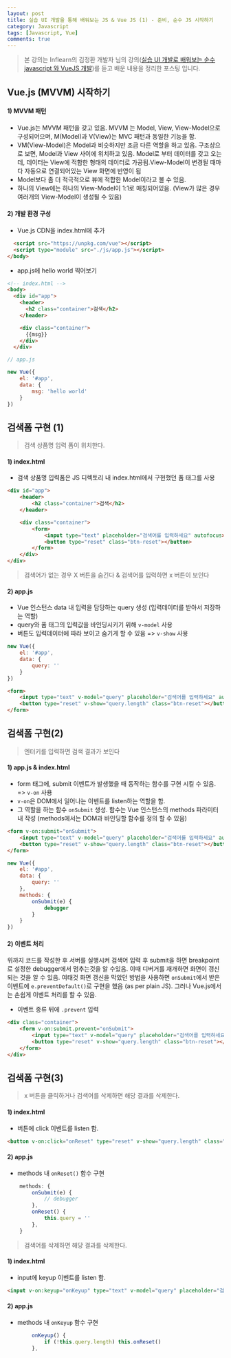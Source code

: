 ```yaml
---
layout: post
title: 실습 UI 개발을 통해 배워보는 JS & Vue JS (1) - 준비, 순수 JS 시작하기
category: Javascript
tags: [Javascript, Vue]
comments: true
---
```




> 본 강의는 Inflearn의 김정환 개발자 님의 강의([실습 UI 개발로 배워보는 순수 javascript 와 VueJS 개발]([https://www.inflearn.com/course/%EC%88%9C%EC%88%98js-vuejs-%EA%B0%9C%EB%B0%9C-%EA%B0%95%EC%A2%8C/dashboard](https://www.inflearn.com/course/순수js-vuejs-개발-강좌/dashboard)))를 듣고 배운 내용을 정리한 포스팅 입니다. 



## Vue.js (MVVM) 시작하기

#### 1) MVVM 패턴 

- Vue.js는 MVVM 패턴을 갖고 있음. MVVM 는 Model, View, View-Model으로 구성되어으며, M(Model)과 V(View)는 MVC 패턴과 동일한 기능을 함.
- VM(View-Model)은 Model과 비슷하지만 조금 다른 역할을 하고 있음. 구조상으로 보면, Model과 View 사이에 위치하고 있음. Model로 부터 데이터를 갖고 오는데, 데이터는 View에 적합한 형태의 데이터로 가공됨.View-Model이 변경될 때마다 자동으로 연결되어있는 View 화면에 반영이 됨
- Model보다 좀 더 적극적으로 뷰에 적합한 Model이라고 볼 수 있음. 
- 하나의 View에는 하나의 View-Model이 1:1로 매칭되어있음. (View가 많은 경우 여러개의 View-Model이 생성될 수 있음)



#### 2) 개발 환경 구성

- Vue.js CDN을 index.html에 추가

```html
  <script src="https://unpkg.com/vue"></script>
  <script type="module" src="./js/app.js"></script>
</body>
```

- app.js에 hello world 찍어보기

```html
<!-- index.html -->
<body>
  <div id="app">
    <header>
      <h2 class="container">검색</h2>
    </header>

    <div class="container">
      {{msg}}
    </div>
  </div>              
```

```javascript
// app.js

new Vue({
    el: '#app',
    data: {
        msg: 'hello world'
    }
})
```





## 검색폼 구현 (1)

> 검색 상품명 입력 폼이 위치한다. 

#### 1) index.html

- 검색 상품명 입력폼은 JS 디렉토리 내 index.html에서 구현했던 폼 태그를 사용

```html
<div id="app">
    <header>
        <h2 class="container">검색</h2>
    </header>

    <div class="container">
        <form>
            <input type="text" placeholder="검색어를 입력하세요" autofocus>
            <button type="reset" class="btn-reset"></button>
        </form>
    </div>
</div>
```



> 검색어가 없는 경우 X 버튼을 숨긴다 & 검색어를 입력하면 x 버튼이 보인다

#### 2) app.js

- Vue 인스턴스 data 내  입력을 담당하는 query 생성 (입력데이터를 받아서 저장하는 역할)
- query와 폼 태그의 입력값을 바인딩시키기 위해 `v-model` 사용
- 버튼도 입력데이터에 따라 보이고 숨기게 할 수 있음 => `v-show` 사용

```javascript
new Vue({
    el: '#app',
    data: {
        query: ''
    }
})
```

```html
<form>
    <input type="text" v-model="query" placeholder="검색어를 입력하세요" autofocus>
    <button type="reset" v-show="query.length" class="btn-reset"></button>
</form>
```



## 검색폼 구현(2)

> 엔터키를 입력하면 검색 결과가 보인다

#### 1) app.js & index.html

- form 태그에, submit 이벤트가 발생했을 때 동작하는 함수를 구현 시킬 수 있음. => `v-on`  사용
- `v-on`은 DOM에서 일어나는 이벤트를 listen하는 역할을 함.
- 그 역할을 하는 함수 `onSubmit` 생성. 함수는 Vue 인스턴스의 methods 파라미터 내 작성 (methods에서는 DOM과 바인딩할 함수를 정의 할 수 있음)

```html
<form v-on:submit="onSubmit"> 
    <input type="text" v-model="query" placeholder="검색어를 입력하세요" autofocus>
    <button type="reset" v-show="query.length" class="btn-reset"></button>
</form>
```

```javascript
new Vue({
    el: '#app',
    data: {
        query: ''
    },
    methods: {
        onSubmit(e) {
            debugger
        }
    }
})
```



#### 2) 이벤트 처리

위까지 코드를 작성한 후 서버를 실행시켜 검색어 입력 후 submit을 하면 breakpoint로 설정한 debugger에서 멈추는것을 알 수있음. 이때  디버거를 재개하면 화면이 갱신되는 것을 알 수 있음. 여태것 화면 갱신을 막았던 방법을 사용하면 `onSubmit`에서 받은 이벤트에 `e.preventDefault()`로 구현을 했음 (as per plain JS). 그러나 Vue.js에서는 손쉽게 이벤트 처리를 할 수 있음. 

- 이벤트 종류 뒤에 `.prevent` 입력

```html
<div class="container">
    <form v-on:submit.prevent="onSubmit"> 
        <input type="text" v-model="query" placeholder="검색어를 입력하세요" autofocus>
        <button type="reset" v-show="query.length" class="btn-reset"></button>
    </form>
</div>
```



## 검색폼 구현(3)

> x 버튼을 클릭하거나 검색어를 삭제하면 해당 결과를 삭제한다.

#### 1) index.html

- 버튼에 click 이벤트를 listen 함.

```html
<button v-on:click="onReset" type="reset" v-show="query.length" class="btn-reset"></button>
```



#### 2) app.js

- methods 내 `onReset()` 함수 구현

```javascript
    methods: {
        onSubmit(e) {
            // debugger
        },
        onReset() {
            this.query = ''
        },
    }
```



> 검색어를 삭제하면 해당 결과를 삭제한다.

#### 1) index.html

- input에 keyup 이벤트를 listen 함.

```html
<input v-on:keyup="onKeyup" type="text" v-model="query" placeholder="검색어를 입력하세요" autofocus>
```



#### 2) app.js

- methods 내 `onKeyup` 함수 구현

```javascript
        onKeyup() {
            if (!this.query.length) this.onReset()
        },
```

